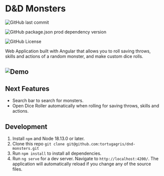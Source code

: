 # D&D Monsters

![GitHub last commit](https://img.shields.io/github/last-commit/tortugagris/dnd-monsters)

![GitHub package.json prod dependency version](https://img.shields.io/github/package-json/dependency-version/tortugagris/dnd-monsters/%40angular%2Fcore)

![GitHub License](https://img.shields.io/github/license/tortugagris/dnd-monsters)

Web Application built with Angular that allows you to roll saving throws, skills and actions of a random monster, and make custom dice rolls.

## ![Demo](tortugagris.github.io/dnd-monsters/)

## Next Features 
- Search bar to search for monsters.
- Open Dice Roller automatically when rolling for saving throws, skills and actions.

## Development

1. Install `npm` and Node 18.13.0 or later.
2. Clone this repo `git clone git@github.com:tortugagris/dnd-monsters.git`
3. Run `npm install` to install all dependencies.
4. Run `ng serve` for a dev server. Navigate to `http://localhost:4200/`. The application will automatically reload if you change any of the source files.

